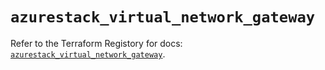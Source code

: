 # `azurestack_virtual_network_gateway`

Refer to the Terraform Registory for docs: [`azurestack_virtual_network_gateway`](https://registry.terraform.io/providers/hashicorp/azurestack/1.0.0/docs/resources/virtual_network_gateway).
